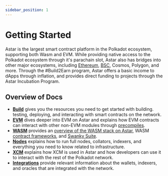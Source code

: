 ```yaml
---
sidebar_position: 1
---
```


# Getting Started

Astar is the largest smart contract platform in the Polkadot ecosystem, supporting both Wasm and EVM. While providing native access to the Polkadot ecosystem through it's parachain slot, Astar also has bridges into other major ecosystems, including [Ethereum][cbridge], [BSC][cbridge], Cosmos, Polygon, and more. Through the #Build2Earn program, Astar offers a basic income to dApps through inflation, and provides direct funding to projects through the Astar Incubation Program.

## Overview of Docs

- [**Build**](build) gives you the resources you need to get started with building.
  testing, deploying, and interacting with smart contracts on the network.
- [**EVM**](build/evm) dives deeper into EVM on Astar and explains how EVM contracts can interact with other non-EVM modules through [precompiles](build/evm/precompiles).
- [**WASM**](build/wasm) provides an [overview of the WASM stack on Astar](build/wasm/smart-contract-wasm.md), WASM [contract frameworks](build/wasm/dsls.md), and [Swanky Suite](build/wasm/swanky.md).
- [**Nodes**](nodes) explains how to run full nodes, collators, indexers, and everything you need to know related to infrastructure.
- [**XCM**](xcm) explains how XCM is used in Astar and how developers can use it to interact with the rest of the Polkadot network.
- [**Integrations**](integrations) provide relevant information about the wallets, indexers, and oracles that are integrated with the network.

[cbridge]: https://cbridge.celer.network/#/transfer

